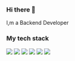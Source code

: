 ### Hi there 👋
I,m a Backend Developer

### My tech stack 
<img src="https://img.shields.io/badge/Python-blue?style=flat&logo=python&logoColor=white"> <img src="https://img.shields.io/badge/FastAPI-009688?style=flat&logo=fastapi&logoColor=white"> <img src="https://img.shields.io/badge/Django-darkgreen?style=flat&logo=django&logoColor=white"> <img src="https://img.shields.io/badge/PostgreSQL-blue?style=flat&logo=postgresql&logoColor=white"> <img src="https://img.shields.io/badge/HTML-red?style=flat&logo=html5&logoColor=white"> <img src="https://img.shields.io/badge/CSS-blue?style=flat&logo=css3&logoColor=white">
